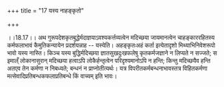 +++
title = "17 यस्य नाहङ्कृतो"

+++
  
  
।।18.17।। अथ गुरूपदेशकृतबुद्धेर्मदाज्ञयाऽवश्यकर्त्तव्यत्वेन मदिच्छया
जायमानत्वेन चाहङ्काररहितस्य कर्मफलाभावं कैमुतिकन्यायेन प्रदर्शयन्नाह --
यस्येति। अहङ्कृतःअहं कर्ता इत्येतादृशो मिथ्याभिनिवेशरूपो भावो यस्य
नास्ति। किञ्च यस्य बुद्धिर्मदिच्छया ज्ञातसुखदुःखफलेषु कृतकर्मजज्ञाने न
लिप्यते न सज्जते; स इमाल्ँ लोकानासुरान् मदिच्छया हत्वाऽपि
लोकैर्हन्तृत्वेन परिदृश्यमानोऽपि न हन्ति; किन्तु मदिच्छयैव हन्ति अतएव
तेन कर्मणा न निबध्यते; बन्धनं न प्राप्नोतीत्यर्थः। यत्र
विपरीतकर्मबन्धनाभावस्तत्र विहितकर्मणा मत्सेवादिप्रतिबन्धकफलाप्रतिबन्धे
किं वाच्यम् इति भावः।  
  
